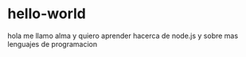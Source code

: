 # hello-world
hola me llamo alma y quiero aprender hacerca de node.js y sobre mas lenguajes de programacion
